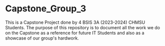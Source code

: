 # Capstone_Group_3

This is a Capstone Project done by 4 BSIS 3A (2023-2024) CHMSU Students. The purpose of this repository is to document all the work we do on the Capstone as a reference for future IT Students and also as a showcase of our group's hardwork.